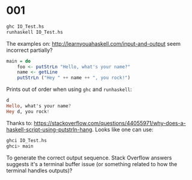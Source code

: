 # 001

```Haskell
ghc IO_Test.hs
runhaskell IO_Test.hs
```

The examples on: http://learnyouahaskell.com/input-and-output seem incorrect partially?

```Haskell
main = do  
    foo <- putStrLn "Hello, what's your name?"  
    name <- getLine  
    putStrLn ("Hey " ++ name ++ ", you rock!")  
```

Prints out of order when using `ghc` and `runhaskell`:
```Haskell
d
Hello, what's your name?
Hey d, you rock!
```

Thanks to: https://stackoverflow.com/questions/44055971/why-does-a-haskell-script-using-putstrln-hang. Looks like one can use: 

```Haskell
ghci IO_Test.hs
ghci> main
```

To generate the correct output sequence. Stack Overflow answers suggests it's a terminal buffer issue (or something related to how the terminal handles outputs)?